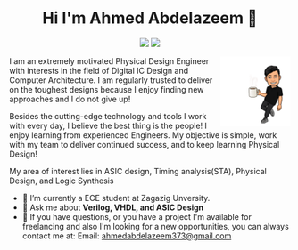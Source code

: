 <h1 align= "center"> Hi I'm Ahmed Abdelazeem 👋 </h1>
<p align="center">
    <a href= "https://twitter.com/Casear98"><img src="https://img.shields.io/badge/twitter-%231FA1F1?style=flat&logo=twitter&logoColor=white"∠></a>
    <a href= "https://www.linkedin.com/in/ahmed-abdelazeem/"><img src="https://img.shields.io/badge/linkedin-%230177B5?style=flat&logo=linkedin&logoColor=white"∠></a>
   </p>	
   
   <img src= "https://github.com/Casear98/Casear98/blob/main/coffee.png" align="right" width="25%">
   

   
I am an extremely motivated Physical Design Engineer with interests in the field of Digital IC Design and Computer Architecture. I am regularly trusted to deliver on the toughest designs because I enjoy finding new approaches and I do not give up!

Besides the cutting-edge technology and tools I work with every day, I believe the best thing is the people! I enjoy learning from experienced Engineers. My objective is simple, work with my team to deliver continued success, and to keep learning Physical Design!

My area of interest lies in ASIC design, Timing analysis(STA), Physical Design, and Logic Synthesis


- 🔭 I’m currently a ECE student at Zagazig Unversity.
- 💬 Ask me about **Verilog, VHDL, and ASIC Design**
- 💼 If you have questions, or you have a project I'm available for freelancing and also I'm looking for a new opportunities, you can always contact me at:
Email: ahmedabdelazeem373@gmail.com
